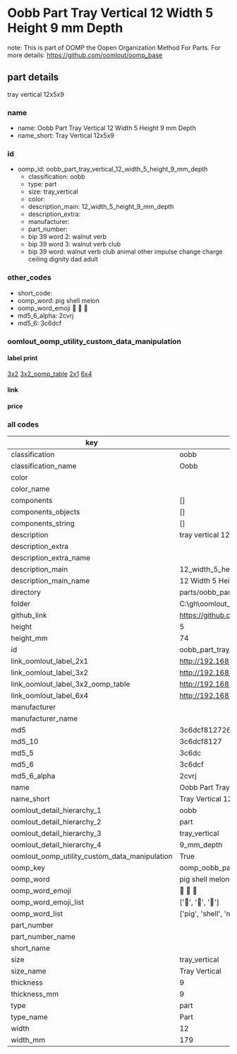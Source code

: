 # Oobb Part Tray Vertical 12 Width 5 Height 9 mm Depth  

note: This is part of OOMP the Oopen Organization Method For Parts. For more details: https://github.com/oomlout/oomp_base

##  part details
  



tray vertical 12x5x9



### name
* name: Oobb Part Tray Vertical 12 Width 5 Height 9 mm Depth
* name_short: Tray Vertical 12x5x9 
### id
* oomp_id: oobb_part_tray_vertical_12_width_5_height_9_mm_depth
  * classification: oobb
  * type: part
  * size: tray_vertical
  * color: 
  * description_main: 12_width_5_height_9_mm_depth
  * description_extra: 
  * manufacturer: 
  * part_number: 
  * bip 39 word 2: walnut verb
  * bip 39 word 3: walnut verb club
  * bip 39 word: walnut verb club animal other impulse change charge ceiling dignity dad adult

### other_codes
* short_code: 
* oomp_word: pig shell melon
* oomp_word_emoji :pig: :shell: :melon:
* md5_6_alpha: 2cvrj
* md5_6: 3c6dcf






### oomlout_oomp_utility_custom_data_manipulation
#### label print
[3x2](http://192.168.1.245:1112/?label=oomp%202cvrj)
[3x2_oomp_table](http://192.168.1.108:1112/?label=oomp%202cvrj)
[2x1](http://192.168.1.242:1112/?label=oomp%202cvrj)
[6x4](http://192.168.1.55:1112/?label=oomp%202cvrj)    

#### link

                              

#### price







### all codes 
| key | value |  
| --- | --- |  
| classification | oobb |  
| classification_name | Oobb |  
| color |  |  
| color_name |  |  
| components | [] |  
| components_objects | [] |  
| components_string | [] |  
| description | tray vertical 12x5x9 |  
| description_extra |  |  
| description_extra_name |  |  
| description_main | 12_width_5_height_9_mm_depth |  
| description_main_name | 12 Width 5 Height 9 mm Depth |  
| directory | parts/oobb_part_tray_vertical_12_width_5_height_9_mm_depth |  
| folder | C:\gh\oomlout_oobb_version_4_generated_parts\parts\oobb_part_tray_vertical_12_width_5_height_9_mm_depth |  
| github_link | https://github.com/oomlout/oomlout_oomp_part_src/tree/main/parts/oobb_part_tray_vertical_12_width_5_height_9_mm_depth |  
| height | 5 |  
| height_mm | 74 |  
| id | oobb_part_tray_vertical_12_width_5_height_9_mm_depth |  
| link_oomlout_label_2x1 | http://192.168.1.242:1112/?label=oomp%202cvrj |  
| link_oomlout_label_3x2 | http://192.168.1.245:1112/?label=oomp%202cvrj |  
| link_oomlout_label_3x2_oomp_table | http://192.168.1.108:1112/?label=oomp%202cvrj |  
| link_oomlout_label_6x4 | http://192.168.1.55:1112/?label=oomp%202cvrj |  
| manufacturer |  |  
| manufacturer_name |  |  
| md5 | 3c6dcf81272684c5c8ce8090587ca7b6 |  
| md5_10 | 3c6dcf8127 |  
| md5_5 | 3c6dc |  
| md5_6 | 3c6dcf |  
| md5_6_alpha | 2cvrj |  
| name | Oobb Part Tray Vertical 12 Width 5 Height 9 mm Depth |  
| name_short | Tray Vertical 12x5x9  |  
| oomlout_detail_hierarchy_1 | oobb |  
| oomlout_detail_hierarchy_2 | part |  
| oomlout_detail_hierarchy_3 | tray_vertical |  
| oomlout_detail_hierarchy_4 | 9_mm_depth |  
| oomlout_oomp_utility_custom_data_manipulation | True |  
| oomp_key | oomp_oobb_part_tray_vertical_12_width_5_height_9_mm_depth |  
| oomp_word | pig shell melon |  
| oomp_word_emoji | :pig: :shell: :melon: |  
| oomp_word_emoji_list | [':pig:', ':shell:', ':melon:'] |  
| oomp_word_list | ['pig', 'shell', 'melon'] |  
| part_number |  |  
| part_number_name |  |  
| short_name |  |  
| size | tray_vertical |  
| size_name | Tray Vertical |  
| thickness | 9 |  
| thickness_mm | 9 |  
| type | part |  
| type_name | Part |  
| width | 12 |  
| width_mm | 179 |  
